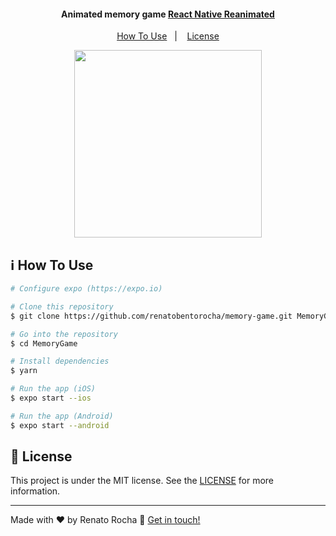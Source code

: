 <h4 align="center">
  Animated memory game <a href="https://github.com/software-mansion/react-native-reanimated">React Native Reanimated</a>
</h4>

<p align="center">
  <a href="#information_source-how-to-use">How To Use</a>&nbsp;&nbsp;&nbsp;|&nbsp;&nbsp;&nbsp;
  <a href="#memo-license">License</a>
</p>

<p align="center">
  <img alt="" title="" src="animation.gif" width="300px" />
</p>


## :information_source: How To Use

```bash
# Configure expo (https://expo.io)

# Clone this repository
$ git clone https://github.com/renatobentorocha/memory-game.git MemoryGame

# Go into the repository
$ cd MemoryGame

# Install dependencies
$ yarn

# Run the app (iOS)
$ expo start --ios

# Run the app (Android)
$ expo start --android
```

## :memo: License
This project is under the MIT license. See the [LICENSE](LICENSE) for more information.

---

Made with ♥ by Renato Rocha :wave: [Get in touch!](https://www.linkedin.com/in/renato-rocha-62146a74/)

